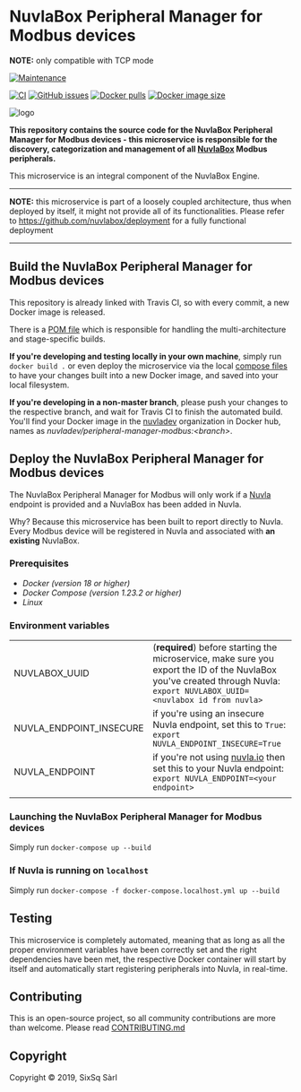 # NuvlaBox Peripheral Manager for Modbus devices

**NOTE:** only compatible with TCP mode 

[![Maintenance](https://img.shields.io/badge/Maintained%3F-yes-green.svg?style=for-the-badge)](https://github.com/nuvlabox/peripheral-manager-modbus/graphs/commit-activity)


[![CI](https://img.shields.io/travis/com/nuvlabox/peripheral-manager-modbus?style=for-the-badge&logo=travis-ci&logoColor=white)](https://travis-ci.com/nuvlabox/peripheral-manager-modbus)
[![GitHub issues](https://img.shields.io/github/issues/nuvlabox/peripheral-manager-modbus?style=for-the-badge&logo=github&logoColor=white)](https://GitHub.com/nuvlabox/peripheral-manager-modbus/issues/)
[![Docker pulls](https://img.shields.io/docker/pulls/nuvlabox/peripheral-manager-modbus?style=for-the-badge&logo=Docker&logoColor=white)](https://cloud.docker.com/u/nuvlabox/repository/docker/nuvlabox/peripheral-manager-modbus)
[![Docker image size](https://img.shields.io/microbadger/image-size/nuvlabox/peripheral-manager-modbus?style=for-the-badge&logo=docker&logoColor=white)](https://cloud.docker.com/u/nuvlabox/repository/docker/nuvlabox/peripheral-manager-modbus)

![logo](https://camo.githubusercontent.com/5f893cf6632a9d635c0bdb1c0b51fc97317ce498/68747470733a2f2f6d656469612e73697873712e636f6d2f68756266732f53697853715f47656e6572616c2f6e75766c61626f785f6c6f676f5f7265645f6f6e5f7472616e73706172656e745f3235303070782e706e67)



**This repository contains the source code for the NuvlaBox Peripheral Manager for Modbus devices - this microservice is responsible for the discovery, categorization and management of all [NuvlaBox](https://sixsq.com/products-and-services/nuvlabox/overview) Modbus peripherals.**

This microservice is an integral component of the NuvlaBox Engine.


---

**NOTE:** this microservice is part of a loosely coupled architecture, thus when deployed by itself, it might not provide all of its functionalities. Please refer to https://github.com/nuvlabox/deployment for a fully functional deployment

---

## Build the NuvlaBox Peripheral Manager for Modbus devices

This repository is already linked with Travis CI, so with every commit, a new Docker image is released. 

There is a [POM file](pom.xml) which is responsible for handling the multi-architecture and stage-specific builds.

**If you're developing and testing locally in your own machine**, simply run `docker build .` or even deploy the microservice via the local [compose files](docker-compose.yml) to have your changes built into a new Docker image, and saved into your local filesystem.

**If you're developing in a non-master branch**, please push your changes to the respective branch, and wait for Travis CI to finish the automated build. You'll find your Docker image in the [nuvladev](https://hub.docker.com/u/nuvladev) organization in Docker hub, names as _nuvladev/peripheral-manager-modbus:\<branch\>_.

## Deploy the NuvlaBox Peripheral Manager for Modbus devices

The NuvlaBox Peripheral Manager for Modbus will only work if a [Nuvla](https://github.com/nuvla/deployment) endpoint is provided and a NuvlaBox has been added in Nuvla.

Why? Because this microservice has been built to report directly to Nuvla. Every Modbus device will be registered in Nuvla and associated with **an existing** NuvlaBox.

### Prerequisites 

 - *Docker (version 18 or higher)*
 - *Docker Compose (version 1.23.2 or higher)*
 - *Linux*

### Environment variables

|                          	|                                                                                                                                                       	|
|-------------------------	|------------------------------------------------------------------------------------------------------------------------------------------------------	|
|           NUVLABOX_UUID 	| (**required**) before starting the microservice, make sure you export the ID of the NuvlaBox you've created through Nuvla: `export NUVLABOX_UUID=<nuvlabox id from nuvla>` 	|
| NUVLA_ENDPOINT_INSECURE 	| if you're using an insecure Nuvla endpoint, set this to `True`: `export NUVLA_ENDPOINT_INSECURE=True`                                                	|
|          NUVLA_ENDPOINT 	| if you're not using [nuvla.io](https://nuvla.io) then set this to your Nuvla endpoint: `export NUVLA_ENDPOINT=<your endpoint>`                                      	|
| | |

### Launching the NuvlaBox Peripheral Manager for Modbus devices

Simply run `docker-compose up --build`

### If Nuvla is running on `localhost`

Simply run `docker-compose -f docker-compose.localhost.yml up --build`

## Testing 

This microservice is completely automated, meaning that as long as all the proper environment variables have been correctly set and the right dependencies have been met, the respective Docker container will start by itself and automatically start registering peripherals into Nuvla, in real-time.

## Contributing

This is an open-source project, so all community contributions are more than welcome. Please read [CONTRIBUTING.md](CONTRIBUTING.md)
 
## Copyright

Copyright &copy; 2019, SixSq Sàrl
